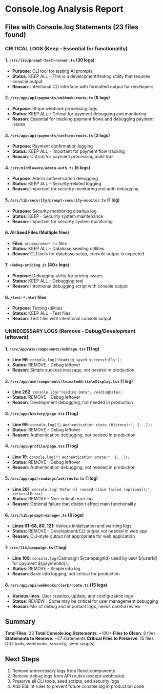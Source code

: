# Console.log Analysis Report

## Files with Console.log Statements (23 files found)

### CRITICAL LOGS (Keep - Essential for functionality)

#### 1. `/src/lib/prompt-test-runner.ts` (30 logs)
- **Purpose**: CLI tool for testing AI prompts
- **Status**: KEEP ALL - This is a development/testing utility that requires console output
- **Reason**: Intentional CLI interface with formatted output for developers

#### 2. `/src/app/api/payments/webhook/route.ts` (8 logs)
- **Purpose**: Stripe webhook processing logs
- **Status**: KEEP ALL - Critical for payment debugging and monitoring
- **Reason**: Essential for tracking payment flows and debugging payment issues

#### 3. `/src/app/api/payments/confirm/route.ts` (3 logs)
- **Purpose**: Payment confirmation logging
- **Status**: KEEP ALL - Important for payment flow tracking
- **Reason**: Critical for payment processing audit trail

#### 4. `/src/middleware/admin-auth.ts` (5 logs)
- **Purpose**: Admin authentication debugging
- **Status**: KEEP ALL - Security-related logging
- **Reason**: Important for security monitoring and auth debugging

#### 5. `/src/lib/security/prompt-security-monitor.ts` (1 log)
- **Purpose**: Security monitoring cleanup log
- **Status**: KEEP - Security system maintenance
- **Reason**: Important for security system monitoring

#### 6. All Seed Files (Multiple files)
- **Files**: `prisma/seed*.ts` files
- **Status**: KEEP ALL - Database seeding utilities
- **Reason**: CLI tools for database setup, console output is expected

#### 7. `/debug-pricing.js` (40+ logs)
- **Purpose**: Debugging utility for pricing issues
- **Status**: KEEP ALL - Debugging tool
- **Reason**: Intentional debugging script with console output

#### 8. `/test-*.html` files
- **Purpose**: Testing utilities
- **Status**: KEEP ALL - Test files
- **Reason**: Test files with intentional console output

### UNNECESSARY LOGS (Remove - Debug/Development leftovers)

#### 1. `/src/app/ask/components/AskPage.tsx` (1 log)
- **Line 96**: `console.log("Reading saved successfully");`
- **Status**: REMOVE - Debug leftover
- **Reason**: Simple success message, not needed in production

#### 2. `/src/app/ask/components/AnimatedArticleDisplay.tsx` (1 log)
- **Line 262**: `console.log("reading Data", readingData);`
- **Status**: REMOVE - Debug leftover
- **Reason**: Development debugging, not needed in production

#### 3. `/src/app/history/page.tsx` (1 log)
- **Line 99**: `console.log("🔐 Authentication state (History):", {...});`
- **Status**: REMOVE - Debug leftover
- **Reason**: Authentication debugging, not needed in production

#### 4. `/src/app/profile/page.tsx` (1 log)
- **Line 19**: `console.log("🔐 Authentication state:", {...});`
- **Status**: REMOVE - Debug leftover
- **Reason**: Authentication debugging, not needed in production

#### 5. `/src/app/api/readings/ask/route.ts` (1 log)
- **Line 261**: `console.log('Referral reward claim failed (optional):', referralError)`
- **Status**: REMOVE - Non-critical error log
- **Reason**: Optional failure that doesn't affect main functionality

#### 6. `/src/lib/prompt-manager.ts` (6 logs)
- **Lines 61-68, 80, 121**: Various initialization and warning logs
- **Status**: REMOVE - Development/CLI output not needed in web app
- **Reason**: CLI-style output not appropriate for web application

#### 7. `/src/lib/campaign.ts` (1 log)
- **Line 109**: `console.log(`Campaign ${campaignId} used by user ${userId} for payment ${paymentId}`);`
- **Status**: REMOVE - Simple info log
- **Reason**: Basic info logging, not critical for production

#### 8. `/src/app/api/webhooks/clerk/route.ts` (15 logs)
- **Various lines**: User creation, update, and configuration logs
- **Status**: REVIEW - Some may be critical for user management debugging
- **Reason**: Mix of debug and important logs, needs careful review

## Summary

**Total Files**: 23
**Total Console.log Statements**: ~100+
**Files to Clean**: 8 files
**Statements to Remove**: ~27 statements
**Critical Files to Preserve**: 15 files (CLI tools, webhooks, security, seed scripts)

## Next Steps

1. Remove unnecessary logs from React components
2. Remove debug logs from API routes (except webhooks)
3. Preserve all CLI tools, seed scripts, and security logs
4. Add ESLint rules to prevent future console.log in production code